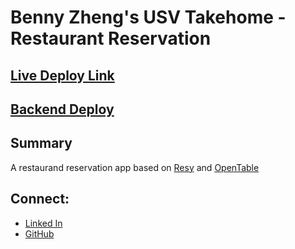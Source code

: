 # Benny Zheng's USV Takehome - Restaurant Reservation

## [Live Deploy Link](https://bz-usv-takehome.netlify.app/)

## [Backend Deploy](https://bz-takehome-api.herokuapp.com/)

## Summary

A restaurand reservation app based on [Resy](https://resy.com/) and [OpenTable](https://www.opentable.com/)

## Connect:

- [Linked In](https://www.linkedin.com/in/benny-zheng-b1768569/)
- [GitHub](https://github.com/BennyZ3)

